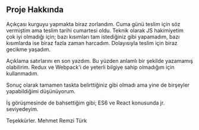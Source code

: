 ## Proje Hakkında

Açıkçası kurguyu yapmakta biraz zorlandım. Cuma günü teslim için söz vermiştim ama teslim tarihi cumartesi oldu. Teknik olarak JS hakimiyetim çok iyi olmadığı için; bazı kısımları tam istediğiniz gibi yapamadım, bazı kısımlarda ise biraz fazla zaman harcadım. Dolayısıyla teslim için biraz gecikme yaşadım.

Açıklama satırlarını en son yazdım. Bu yüzden anlamlı bir şekilde yazamamış olabilirim. Redux ve Webpack'i de yeterli bilgiye sahip olmadığım için kullanmadım.

Sonuç olarak tamamen taskta belirttiğiniz gibi olmadı ama yine de birşeyler yapabildiğimi düşünüyorum.

İş görüşmesinde de bahsettiğim gibi; ES6 ve React konusunda jr. seviyedeyim.

Teşekkürler. 
Mehmet Remzi Türk